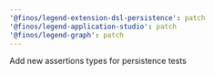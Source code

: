 ```yaml
---
'@finos/legend-extension-dsl-persistence': patch
'@finos/legend-application-studio': patch
'@finos/legend-graph': patch
---
```


Add new assertions types for persistence tests
